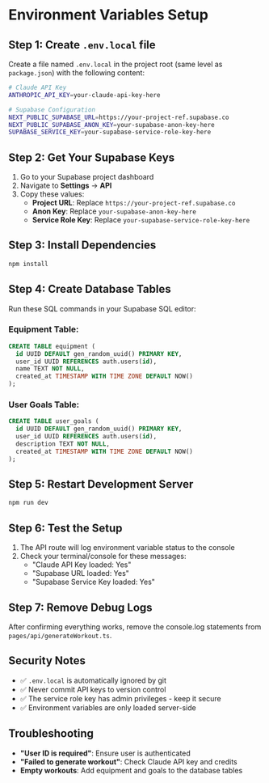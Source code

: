 # Environment Variables Setup

## Step 1: Create `.env.local` file

Create a file named `.env.local` in the project root (same level as `package.json`) with the following content:

```bash
# Claude API Key
ANTHROPIC_API_KEY=your-claude-api-key-here

# Supabase Configuration
NEXT_PUBLIC_SUPABASE_URL=https://your-project-ref.supabase.co
NEXT_PUBLIC_SUPABASE_ANON_KEY=your-supabase-anon-key-here
SUPABASE_SERVICE_KEY=your-supabase-service-role-key-here
```

## Step 2: Get Your Supabase Keys

1. Go to your Supabase project dashboard
2. Navigate to **Settings** → **API**
3. Copy these values:
   - **Project URL**: Replace `https://your-project-ref.supabase.co`
   - **Anon Key**: Replace `your-supabase-anon-key-here`
   - **Service Role Key**: Replace `your-supabase-service-role-key-here`

## Step 3: Install Dependencies

```bash
npm install
```

## Step 4: Create Database Tables

Run these SQL commands in your Supabase SQL editor:

### Equipment Table:
```sql
CREATE TABLE equipment (
  id UUID DEFAULT gen_random_uuid() PRIMARY KEY,
  user_id UUID REFERENCES auth.users(id),
  name TEXT NOT NULL,
  created_at TIMESTAMP WITH TIME ZONE DEFAULT NOW()
);
```

### User Goals Table:
```sql
CREATE TABLE user_goals (
  id UUID DEFAULT gen_random_uuid() PRIMARY KEY,
  user_id UUID REFERENCES auth.users(id),
  description TEXT NOT NULL,
  created_at TIMESTAMP WITH TIME ZONE DEFAULT NOW()
);
```

## Step 5: Restart Development Server

```bash
npm run dev
```

## Step 6: Test the Setup

1. The API route will log environment variable status to the console
2. Check your terminal/console for these messages:
   - "Claude API Key loaded: Yes"
   - "Supabase URL loaded: Yes"
   - "Supabase Service Key loaded: Yes"

## Step 7: Remove Debug Logs

After confirming everything works, remove the console.log statements from `pages/api/generateWorkout.ts`.

## Security Notes

- ✅ `.env.local` is automatically ignored by git
- ✅ Never commit API keys to version control
- ✅ The service role key has admin privileges - keep it secure
- ✅ Environment variables are only loaded server-side

## Troubleshooting

- **"User ID is required"**: Ensure user is authenticated
- **"Failed to generate workout"**: Check Claude API key and credits
- **Empty workouts**: Add equipment and goals to the database tables
